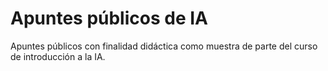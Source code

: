 # Apuntes públicos de IA

Apuntes públicos con finalidad didáctica como muestra de parte del curso de introducción a la IA.
